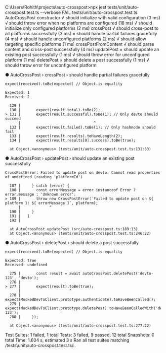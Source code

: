C:\Users\Rohith\projects\auto-crosspost>npx jest tests/unit/auto-crosspost.test.ts --verbose
 FAIL  tests/unit/auto-crosspost.test.ts
  AutoCrossPost
    constructor
      √ should initialize with valid configuration (3 ms)
      √ should throw error when no platforms are configured (18 ms)
      √ should initialize only configured platforms (2 ms)
    crossPost
      √ should cross-post to all platforms successfully (3 ms)
      × should handle partial failures gracefully (4 ms)
      √ should handle unconfigured platforms (2 ms)
      √ should allow targeting specific platforms (1 ms)
    crossPostFromContent
      √ should parse content and cross-post successfully (4 ms)
    updatePost
      × should update an existing post successfully (1 ms)
      √ should throw error for unconfigured platform (1 ms)
    deletePost
      × should delete a post successfully (1 ms)
      √ should throw error for unconfigured platform

  ● AutoCrossPost › crossPost › should handle partial failures gracefully

    expect(received).toBe(expected) // Object.is equality

    Expected: 1
    Received: 2

      129 |
      130 |       expect(result.total).toBe(2);
    > 131 |       expect(result.successful).toBe(1); // Only devto should succeed
          |                                 ^
      132 |       expect(result.failed).toBe(1); // Only hashnode should fail
      133 |       expect(result.results).toHaveLength(2);
      134 |       expect(result.results[0].success).toBe(true);

      at Object.<anonymous> (tests/unit/auto-crosspost.test.ts:131:33)

  ● AutoCrossPost › updatePost › should update an existing post successfully

    CrossPostError: Failed to update post on devto: Cannot read properties of undefined (reading 'platformId')

      187 |     } catch (error) {
      188 |       const errorMessage = error instanceof Error ? error.message : 'Unknown error';
    > 189 |       throw new CrossPostError(`Failed to update post on ${ platform }: ${ errorMessage }`, platform);
          |             ^
      190 |     }
      191 |   }
      192 |

      at AutoCrossPost.updatePost (src/auto-crosspost.ts:189:13)
      at Object.<anonymous> (tests/unit/auto-crosspost.test.ts:246:22)

  ● AutoCrossPost › deletePost › should delete a post successfully

    expect(received).toBe(expected) // Object.is equality

    Expected: true
    Received: undefined

      275 |       const result = await autoCrossPost.deletePost('devto-123', 'devto');
      276 |
    > 277 |       expect(result).toBe(true);
          |                      ^
      278 |       expect(MockedDevToClient.prototype.authenticate).toHaveBeenCalled();
      279 |       expect(MockedDevToClient.prototype.deletePost).toHaveBeenCalledWith('devto-123');
      280 |     });

      at Object.<anonymous> (tests/unit/auto-crosspost.test.ts:277:22)

Test Suites: 1 failed, 1 total
Tests:       3 failed, 9 passed, 12 total
Snapshots:   0 total
Time:        1.604 s, estimated 3 s
Ran all test suites matching /tests\\unit\\auto-crosspost.test.ts/i.
